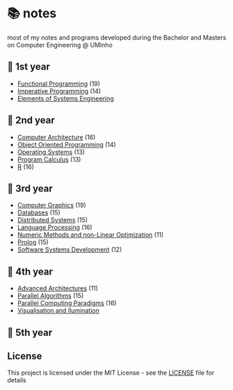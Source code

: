 # 📚 notes

most of my notes and programs developed during the Bachelor and Masters on Computer
Engineering @ UMinho

## 📙 1st year

* [Functional Programming](PF) (19)
* [Imperative Programming](PI) (14)
* [Elements of Systems Engineering](EES)

## 📗 2nd year

* [Computer Architecture](ArqC) (16)
* [Object Oriented Programming](POO) (14)
* [Operating Systems](SO) (13)
* [Program Calculus](CP) (13)
* [R](R) (16)

## 📕 3rd year

* [Computer Graphics](CG) (19)
* [Databases](BD) (15)
* [Distributed Systems](SD) (15)
* [Language Processing](PL) (16)
* [Numeric Methods and non-Linear Optimization](MNOL) (11)
* [Prolog](SRCR) (15)
* [Software Systems Development](DSS) (12)

## 📘 4th year

* [Advanced Architectures](AA) (11)
* [Parallel Algorithms](AP) (15)
* [Parallel Computing Paradigms](PCP) (16)
* [Visualisation and Ilumination](VI)

## 📓 5th year

## License

This project is licensed under the MIT License - see the [LICENSE](LICENSE) file
for details
